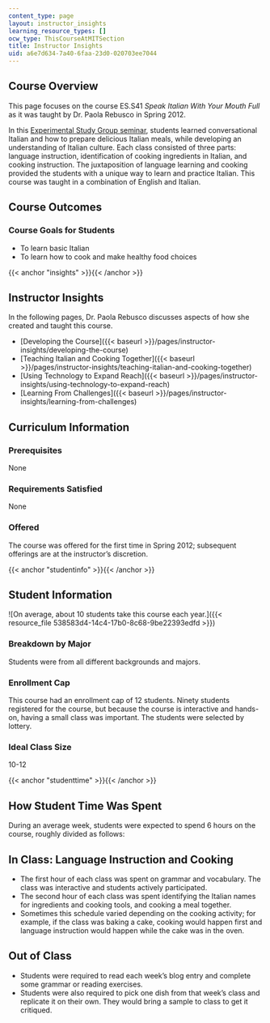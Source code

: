 ```yaml
---
content_type: page
layout: instructor_insights
learning_resource_types: []
ocw_type: ThisCourseAtMITSection
title: Instructor Insights
uid: a6e7d634-7a40-6faa-23d0-020703ee7044
---
```


Course Overview
---------------

This page focuses on the course ES.S41 _Speak Italian With Your Mouth Full_ as it was taught by Dr. Paola Rebusco in Spring 2012.

In this [Experimental Study Group seminar](http://esg.mit.edu/learninginnovation/undergraduate-seminars/), students learned conversational Italian and how to prepare delicious Italian meals, while developing an understanding of Italian culture. Each class consisted of three parts: language instruction, identification of cooking ingredients in Italian, and cooking instruction. The juxtaposition of language learning and cooking provided the students with a unique way to learn and practice Italian. This course was taught in a combination of English and Italian.

Course Outcomes
---------------

### Course Goals for Students

*   To learn basic Italian
*   To learn how to cook and make healthy food choices

{{< anchor "insights" >}}{{< /anchor >}}

Instructor Insights
-------------------

In the following pages, Dr. Paola Rebusco discusses aspects of how she created and taught this course.

*   [Developing the Course]({{< baseurl >}}/pages/instructor-insights/developing-the-course)
*   [Teaching Italian and Cooking Together]({{< baseurl >}}/pages/instructor-insights/teaching-italian-and-cooking-together)
*   [Using Technology to Expand Reach]({{< baseurl >}}/pages/instructor-insights/using-technology-to-expand-reach)
*   [Learning From Challenges]({{< baseurl >}}/pages/instructor-insights/learning-from-challenges)

Curriculum Information
----------------------

### Prerequisites

None

### Requirements Satisfied

None

### Offered

The course was offered for the first time in Spring 2012; subsequent offerings are at the instructor’s discretion.

{{< anchor "studentinfo" >}}{{< /anchor >}}

Student Information
-------------------

![On average, about 10 students take this course each year.]({{< resource_file 538583d4-14c4-17b0-8c68-9be22393edfd >}})

### Breakdown by Major

Students were from all different backgrounds and majors.

### Enrollment Cap

This course had an enrollment cap of 12 students. Ninety students registered for the course, but because the course is interactive and hands-on, having a small class was important. The students were selected by lottery.

### Ideal Class Size

10-12

{{< anchor "studenttime" >}}{{< /anchor >}}

How Student Time Was Spent
--------------------------

During an average week, students were expected to spend 6 hours on the course, roughly divided as follows:

In Class: Language Instruction and Cooking
------------------------------------------

*   The first hour of each class was spent on grammar and vocabulary. The class was interactive and students actively participated.
*   The second hour of each class was spent identifying the Italian names for ingredients and cooking tools, and cooking a meal together.
*   Sometimes this schedule varied depending on the cooking activity; for example, if the class was baking a cake, cooking would happen first and language instruction would happen while the cake was in the oven.

Out of Class
------------

*   Students were required to read each week’s blog entry and complete some grammar or reading exercises.
*   Students were also required to pick one dish from that week’s class and replicate it on their own. They would bring a sample to class to get it critiqued.